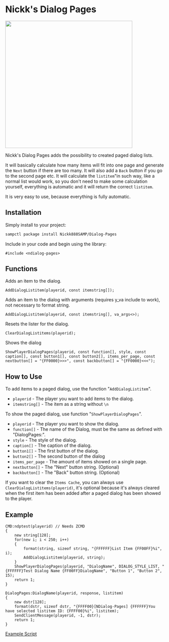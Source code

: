 # Nickk's Dialog Pages
<img src="/preview.gif" width="400" height="400">

Nickk's Dialog Pages adds the possibility to created paged dialog lists.

It will basically calculate how many items will fit into one page and generate the `Next` button
if there are too many. It will also add a `Back` button if you go to the second page etc.
It will calculate the `listitem`"in such way, like a normal list would work, so you don't need to
make some calculation yourself, everything is automatic and it will return the correct `listitem`.

It is very easy to use, because everything is fully automatic.

## Installation

Simply install to your project:

```bash
sampctl package install Nickk888SAMP/Dialog-Pages
```

Include in your code and begin using the library:

```pawn
#include <ndialog-pages>
```

## Functions
Adds an item to the dialog.
```pawn
AddDialogListitem(playerid, const itemstring[]);
```
Adds an item to the dialog with arguments (requires y_va include to work), not necessary to format string.
```pawn
AddDialogListitem(playerid, const itemstring[], va_args<>);
```
Resets the lister for the dialog.
```pawn
ClearDialogListitems(playerid);
```
Shows the dialog
```pawn
ShowPlayerDialogPages(playerid, const function[], style, const caption[], const button1[], const button2[], items_per_page, const nextbutton[] = "{FF0000}>>>", const backbutton[] = "{FF0000}<<<");
```

## How to Use
To add items to a paged dialog, use the function "```AddDialogListitem```".
* ```playerid``` - The player you want to add items to the dialog.
* ```itemstring[]``` - The item as a string without ```\n```

To show the paged dialog, use function "```ShowPlayerDialogPages```".
* ```playerid``` - The player you want to show the dialog.
* ```function[]``` - The name of the Dialog, must be the same as defined with "DialogPages:".
* ```style``` - The style of the dialog.
* ```caption[]``` - The caption of the dialog.
* ```button1[]``` - The first button of the dialog.
* ```button2[]``` - The second button of the dialog
* ```items_per_page``` - The amount of items showed on a single page.
* ```nextbutton[]``` - The "Next" button string. (Optional)
* ```backbutton[]``` - The "Back" button string. (Optional)

If you want to clear the ```Items Cache```, you can always use ```ClearDialogListitems(playerid)```, it's optional because it's always cleared when the first item has been added after a paged dialog has been showed to the player.

## Example
```pawn
CMD:ndptest(playerid) // Needs ZCMD
{
	new string[128];
	for(new i; i < 250; i++)
	{
		format(string, sizeof string, "{FFFFFF}List Item {FF00FF}%i", i);
		AddDialogListitem(playerid, string);
	}
	ShowPlayerDialogPages(playerid, "DialogName", DIALOG_STYLE_LIST, "{FFFFFF}Test Dialog Name {FF00FF}DialogName", "Button 1", "Button 2", 15);
	return 1;
}

DialogPages:DialogName(playerid, response, listitem)
{
	new dstr[128];
	format(dstr, sizeof dstr, "{FFFF00}[NDialog-Pages] {FFFFFF}You have selected listitem ID: {FFFF00}%i", listitem);
	SendClientMessage(playerid, -1, dstr);
	return 1;
}
```

[Example Script](https://github.com/Nickk888SAMP/Dialog-Pages/blob/master/ndp_examples.pwn)
